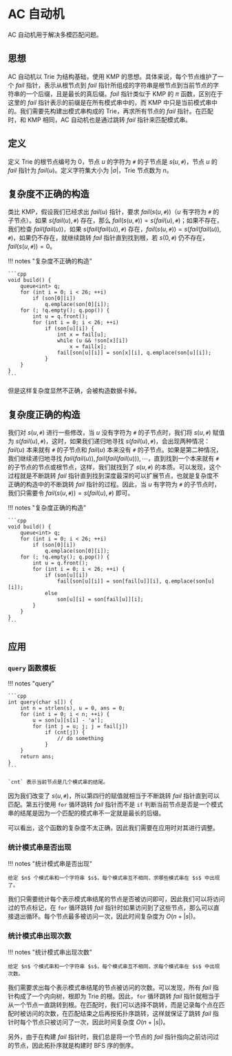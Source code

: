 # AC 自动机

AC 自动机用于解决多模匹配问题。

## 思想

AC 自动机以 Trie 为结构基础，使用 KMP 的思想。具体来说，每个节点维护了一个 $fail$ 指针，表示从根节点到 $fail$ 指针所组成的字符串是根节点到当前节点的字符串的一个后缀，且是最长的真后缀。$fail$ 指针类似于 KMP 的 $\pi$ 函数，区别在于这里的 $fail$ 指针表示的前缀是在所有模式串中的，而 KMP 中只是当前模式串中的。我们需要先构建出模式串构成的 Trie，再求所有节点的 $fail$ 指针。在匹配时，和 KMP 相同，AC 自动机也是通过跳转 $fail$ 指针来匹配模式串。

## 定义

定义 Trie 的根节点编号为 $0$，节点 $u$ 的字符为 $\texttt{#}$ 的子节点是 $s(u, \texttt{#})$，节点 $u$ 的 $fail$ 指针为 $fail(u)$。定义字符集大小为 $|\sigma|$，Trie 节点数为 $n$。

## 复杂度不正确的构造

类比 KMP，假设我们已经求出 $fail(u)$ 指针，要求 $fail(s(u, \texttt{#}))$（$u$ 有字符为 $\texttt{#}$ 的子节点）。如果 $s(fail(u), \texttt{#})$ 存在，那么 $fail(s(u, \texttt{#})) = s(fail(u), \texttt{#})$；如果不存在，我们检查 $fail(fail(u))$，如果 $s(fail(fail(u)), \texttt{#})$ 存在，$fail(s(u, \texttt{#})) = s(fail(fail(u)), \texttt{#})$，如果仍不存在，就继续跳转 $fail$ 指针直到找到根，若 $s(0, \texttt{#})$ 仍不存在，$fail(s(u, \texttt{#})) = 0$。

!!! notes "复杂度不正确的构造"

    ```cpp
    void build() {
        queue<int> q;
        for (int i = 0; i < 26; ++i)
            if (son[0][i])
                q.emplace(son[0][i]);
        for (; !q.empty(); q.pop()) {
            int u = q.front();
            for (int i = 0; i < 26; ++i)
                if (son[u][i]) {
                    int x = fail[u];
                    while (u && !son[x][i])
                        x = fail[x];
                    fail[son[u][i]] = son[x][i], q.emplace(son[u][i]);
                }
        }
    }
    ```

但是这样复杂度显然不正确，会被构造数据卡掉。

## 复杂度正确的构造

我们对 $s(u, \texttt{#})$ 进行一些修改，当 $u$ 没有字符为 $\texttt{#}$ 的子节点时，我们将 $s(u, \texttt{#})$ 赋值为 $s(fail(u), \texttt{#})$，这时，如果我们递归地寻找 $s(fail(u), \texttt{#})$，会出现两种情况：$fail(u)$ 本来就有 $\texttt{#}$ 的子节点和 $fail(u)$ 本来没有 $\texttt{#}$ 的子节点。如果是第二种情况，我们继续递归地寻找 $fail(fail(u)), fail(fail(fail(u))), \cdots$，直到找到一个本来就有 $\texttt{#}$ 的子节点的节点或根节点，这样，我们就找到了 $s(u, \texttt{#})$ 的本质。可以发现，这个过程就是不断跳转 $fail$ 指针直到找到深度最深的可以扩展节点，也就是复杂度不正确的构造中的不断跳转 $fail$ 指针的过程。因此，当 $u$ 有字符为 $\texttt{#}$ 的子节点时，我们只需要令 $fail(s(u, \texttt{#})) = s(fail(u), \texttt{#})$ 即可。

!!! notes "复杂度正确的构造"

    ```cpp
    void build() {
        queue<int> q;
        for (int i = 0; i < 26; ++i)
            if (son[0][i])
                q.emplace(son[0][i]);
        for (; !q.empty(); q.pop()) {
            int u = q.front();
            for (int i = 0; i < 26; ++i) {
                if (son[u][i])
                    fail[son[u][i]] = son[fail[u]][i], q.emplace(son[u][i]);
                else
                    son[u][i] = son[fail[u]][i];
            }
        }
    }
    ```

## 应用

### `query` 函数模板

!!! notes "query"

    ```cpp
    int query(char s[]) {
        int n = strlen(s), u = 0, ans = 0;
        for (int i = 0; i < n; ++i) {
            u = son[u][s[i] - 'a'];
            for (int j = u; j; j = fail[j])
                if (cnt[j]) {
                    // do something
                }
        }
        return ans;
    }
    ```

    `cnt` 表示当前节点是几个模式串的结尾。

因为我们改变了 $s(u, \texttt{#})$，所以第四行的赋值就相当于不断跳转 $fail$ 指针直到可以匹配。第五行使用 `for` 循环跳转 $fail$ 指针而不是 `if` 判断当前节点是否是一个模式串的结尾是因为一个匹配的模式串不一定就是最长的后缀。

可以看出，这个函数的复杂度不太正确，因此我们需要在应用时对其进行调整。

### 统计模式串是否出现

!!! notes "统计模式串是否出现"

    给定 $n$ 个模式串和一个字符串 $s$，每个模式串互不相同，求哪些模式串在 $s$ 中出现了。

我们只需要统计每个表示模式串结尾的节点是否被访问即可，因此我们可以将访问过的节点标记，在 `for` 循环跳转 $fail$ 指针时如果访问到了这些节点，那么可以直接退出循环。每个节点最多被访问一次，因此时间复杂度为 $O(n + |s|)$。

### 统计模式串出现次数

!!! notes "统计模式串出现次数"

    给定 $n$ 个模式串和一个字符串 $s$，每个模式串互不相同，求每个模式串在 $s$ 中出现次数。

我们需要求出每个表示模式串结尾的节点被访问的次数。可以发现，所有 $fail$ 指针构成了一个内向树，根即为 Trie 的根。因此，`for` 循环跳转 $fail$ 指针就相当于从一个节点一直跳转到根。在匹配时，我们可以选择不跳转，而是记录每个点在匹配时被访问的次数，在匹配结束之后再按拓扑序跳转，这样就保证了跳转 $fail$ 指针时每个节点只被访问了一次，因此时间复杂度 $O(n + |s|)$。

另外，由于在构建 $fail$ 指针时，我们总是将一个节点的 $fail$ 指针指向之前访问过的节点，因此拓扑序就是构建时 BFS 序的倒序。